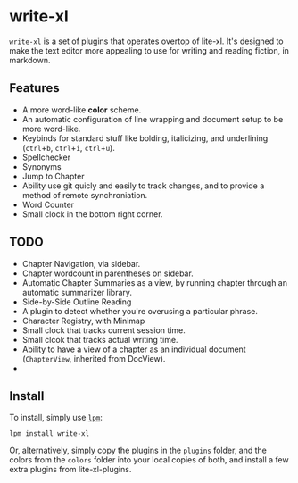 # write-xl

`write-xl` is a set of plugins that operates overtop of lite-xl. It's designed to make the text editor more appealing to use for writing and reading fiction, in markdown.

## Features

* A more word-like **color** scheme.
* An automatic configuration of line wrapping and document setup to be more word-like.
* Keybinds for standard stuff like bolding, italicizing, and underlining (`ctrl`+`b`, `ctrl`+`i`, `ctrl`+`u`).
* Spellchecker
* Synonyms
* Jump to Chapter
* Ability use git quicly and easily to track changes, and to provide a method of remote synchroniation.
* Word Counter
* Small clock in the bottom right corner.

## TODO

* Chapter Navigation, via sidebar.
* Chapter wordcount in parentheses on sidebar.
* Automatic Chapter Summaries as a view, by running chapter through an automatic summarizer library.
* Side-by-Side Outline Reading
* A plugin to detect whether you're overusing a particular phrase.
* Character Registry, with Minimap
* Small clock that tracks current session time.
* Small clcok that tracks actual writing time.
* Ability to have a view of a chapter as an individual document (`ChapterView`, inherited from DocView).
*

## Install

To install, simply use [`lpm`](https://github.com/lite-xl/lite-xl-plugin-manager):

```
lpm install write-xl
```

Or, alternatively, simply copy the plugins in the `plugins` folder, and the colors from the `colors` folder into your local copies of both, and install a few extra plugins from lite-xl-plugins.

